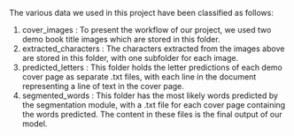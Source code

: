 The various data we used in this project have been classified as follows:

1. cover_images : To present the workflow of our project, we used two demo book title images which are stored in this folder.
2. extracted_characters : The characters extracted from the images above are stored in this folder, with one subfolder for each image.
3. predicted_letters : This folder holds the letter predictions of each demo cover page as separate .txt files, with each line in the document representing a line of text in the cover page.
4. segmented_words : This folder has the most likely words predicted by the segmentation module, with a .txt file for each cover page containing the words predicted. The content in these files is the final output of our model.
